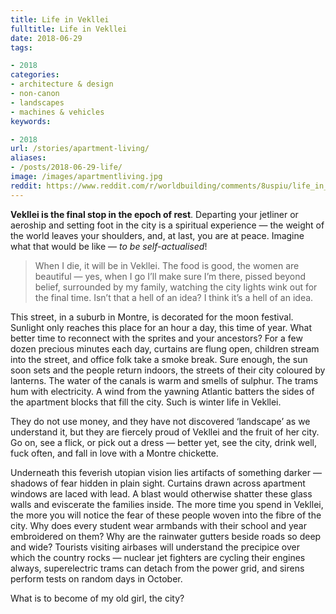 ```yaml
---
title: Life in Vekllei
fulltitle: Life in Vekllei
date: 2018-06-29
tags:

- 2018
categories:
- architecture & design
- non-canon
- landscapes
- machines & vehicles
keywords:

- 2018
url: /stories/apartment-living/
aliases:
- /posts/2018-06-29-life/
image: /images/apartmentliving.jpg
reddit: https://www.reddit.com/r/worldbuilding/comments/8uspiu/life_in_vekllei/
---
```

**Vekllei is the final stop in the epoch of rest**. Departing your jetliner or aeroship and setting foot in the city is a spiritual experience  —  the weight of the world leaves your shoulders, and, at last, you are at peace. Imagine what that would be like  —  *to be self-actualised*!

>When I die, it will be in Vekllei. The food is good, the women are beautiful — yes, when I go I’ll make sure I’m there, pissed beyond belief, surrounded by my family, watching the city lights wink out for the final time. Isn’t that a hell of an idea? I think it’s a hell of an idea.

This street, in a suburb in Montre, is decorated for the moon festival. Sunlight only reaches this place for an hour a day, this time of year. What better time to reconnect with the sprites and your ancestors? For a few dozen precious minutes each day, curtains are flung open, children stream into the street, and office folk take a smoke break. Sure enough, the sun soon sets and the people return indoors, the streets of their city coloured by lanterns. The water of the canals is warm and smells of sulphur. The trams hum with electricity. A wind from the yawning Atlantic batters the sides of the apartment blocks that fill the city. Such is winter life in Vekllei.

They do not use money, and they have not discovered ‘landscape’ as we understand it, but they are fiercely proud of Vekllei and the fruit of her city. Go on, see a flick, or pick out a dress —  better yet, see the city, drink well, fuck often, and fall in love with a Montre chickette.

Underneath this feverish utopian vision lies artifacts of something darker  —  shadows of fear hidden in plain sight. Curtains drawn across apartment windows are laced with lead. A blast would otherwise shatter these glass walls and eviscerate the families inside. The more time you spend in Vekllei, the more you will notice the fear of these people woven into the fibre of the city. Why does every student wear armbands with their school and year embroidered on them? Why are the rainwater gutters beside roads so deep and wide? Tourists visiting airbases will understand the precipice over which the country rocks  —  nuclear jet fighters are cycling their engines always, superelectric trams can detach from the power grid, and sirens perform tests on random days in October.

What is to become of my old girl, the city?
